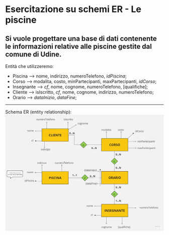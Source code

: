 # Esercitazione su schemi ER - Le piscine
Si vuole progettare una base di dati contenente le informazioni relative alle piscine gestite dal comune di Udine.
-------------------------------------
Entità che utilizzeremo:
- Piscina --> nome, indirizzo, numeroTelefono, _idPiscina_;
- Corso --> modalita, costo, minPartecipanti, maxPartecipanti, _idCorso_;
- Insegnante --> _cf_, nome, cognome, numeroTelefono, [qualifiche]; 
- Cliente --> isIscritto, _cf_, nome, cognome, indirizzo, numeroTelefono;
- Orario --> _dataInizio_, _dataFine_; 
-------------------------------------
Schema ER (entity relationship):
![Alt text](diagrammaEr.jpg)
